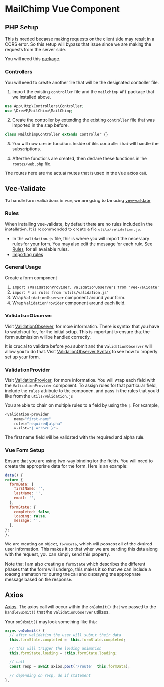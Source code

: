 # MailChimp Vue Component
## PHP Setup
This is needed because making requests on the client side may result in a CORS error. So this setup will bypass that issue since we are making the requests from the server side.

You will need this [package](https://github.com/drewm/mailchimp-api).

### Controllers
You will need to create another file that will be the designated controller file. 

1. Import the existing `controller` file and the `mailchimp API` package that we installed above. 

``` php
use App\Http\Controllers\Controller;
use \DrewM\MailChimp\MailChimp;
``` 

2. Create the controller by extending the existing `controller` file that was imported in the step before. 

``` php 
class MailChimpController extends Controller {}
```

3. You will now create functions inside of this controller that will handle the subscriptions. 

4. After the functions are created, then declare these functions in the `routes/web.php` file. 

The routes here are the actual routes that is used in the Vue axios call. 

## Vee-Validate
To handle form validations in vue, we are going to be using [vee-validate](https://vee-validate.logaretm.com/v3/guide/basics.html)

### Rules 
When installing vee-validate, by default there are no rules included in the installation. It is recommended to create a file `utils/validation.js`.

- In the `validation.js` file, this is where you will import the necessary rules for your form. You may also edit the message for each rule. See [Rules](https://vee-validate.logaretm.com/v3/guide/rules.html#rules), for all available rules. 
- [Importing rules](https://vee-validate.logaretm.com/v3/guide/rules.html#importing-the-rules)

### General Usage
Create a form component 
1. `import {ValidationProvider, ValidationObserver} from 'vee-validate'`
2. `import * as rules from 'utils/validation.js'`
3. Wrap `ValidationObserver` component around your form. 
4. Wrap `ValidationProvider` component around each field.

### ValidationObserver
Visit [ValidationObserver](https://vee-validate.logaretm.com/v3/api/validation-observer.html#validation-observer), for more information. There is syntax that you have to watch out for, for the initial setup. This is important to ensure that the form submission will be handled correctly. 

It is crucial to validate before you submit and the `ValidationObserver` will allow you to do that. Visit [ValidationObserver Syntax](https://vee-validate.logaretm.com/v3/guide/forms.html#validate-before-submit) to see how to properly set up your form. 

### ValidationProvider
Visit [ValidationProvider](https://vee-validate.logaretm.com/v3/api/validation-provider.html#validation-provider), for more information. You will wrap each field with the `ValidationProvider` component. To assign rules for that particular field, include the `rules` attribute to the component and pass in the rules that you’d like from the `utils/validation.js`

You are able to chain on multiple rules to a field by using the `|`. For example, 
```js
<validation-provider
	name="first-name"
	rules="required|alpha"
	v-slot="{ errors }">
```
The first name field will be validated with the required and alpha rule.


### Vue Form Setup
Ensure that you are using two-way binding for the fields. You will need to create the appropriate data for the form. Here is an example:
```js
data() {
return {
  formData: {
    firstName: '',
    lastName: '',
    email: '',
  },
  formState: {
    completed: false,
    loading: false,
    message: '',
  },
};
},
```
We are creating an object, `formData`, which will possess all of the desired user information. This makes it so that when we are sending this data along with the request, you can simply send this property. 

Note that I am also creating a `formState` which describes the different phases that the form will undergo, this makes it so that we can include a loading animation for during the call and displaying the appropriate message based on the response.

## Axios
[Axios](https://www.npmjs.com/package/axios). The axios call will occur within the `onSubmit()` that we passed to the `handleSubmit()` that the `ValidationObserver` utilizes. 

Your `onSubmit()` may look something like this:
```js
async onSubmit() {
  // after validation the user will submit their data
  this.formState.completed = !this.formState.completed;

  // this will trigger the loading animation
  this.formState.loading = !this.formState.loading;

  // call
  const resp = await axios.post('/route', this.formData);

  // depending on resp, do if statement
},
```